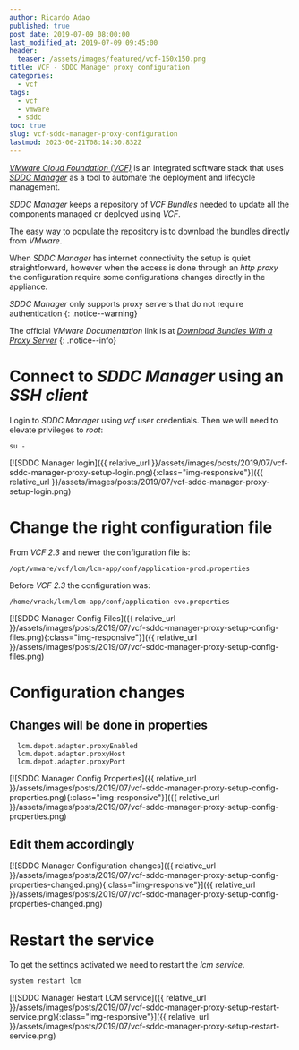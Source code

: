 ```yaml
---
author: Ricardo Adao
published: true
post_date: 2019-07-09 08:00:00
last_modified_at: 2019-07-09 09:45:00
header:
  teaser: /assets/images/featured/vcf-150x150.png
title: VCF - SDDC Manager proxy configuration
categories:
  - vcf
tags:
  - vcf
  - vmware
  - sddc
toc: true
slug: vcf-sddc-manager-proxy-configuration
lastmod: 2023-06-21T08:14:30.832Z
---
```

[_VMware Cloud Foundation (VCF)_](https://docs.vmware.com/en/VMware-Cloud-Foundation/index.html) is an integrated software stack that uses [_SDDC Manager_](https://docs.vmware.com/en/VMware-Cloud-Foundation/3.7/com.vmware.vcf.admin.doc_37/GUID-D143F07A-B3FA-4A14-8D03-BFD2C1810D2E.html) as a tool to automate the deployment and lifecycle management.

_SDDC Manager_ keeps a repository of _VCF Bundles_ needed to update all the components managed or deployed using _VCF_.

The easy way to populate the repository is to download the bundles directly from _VMware_.

When _SDDC Manager_ has internet connectivity the setup is quiet straightforward, however when the access is done through an _http proxy_ the configuration require some configurations changes directly in the appliance.

_SDDC Manager_ only supports proxy servers that do not require authentication
{: .notice--warning}

The official _VMware Documentation_ link is at [_Download Bundles With a Proxy Server_](https://docs.vmware.com/en/VMware-Cloud-Foundation/3.7/com.vmware.vcf.admin.doc_37/GUID-BB15EADE-DCD3-4D51-824E-124C9B364D20.html_)
{: .notice--info}

# Connect to _SDDC Manager_ using an _SSH client_

Login to _SDDC Manager_ using _vcf_ user credentials. Then we will need to elevate privileges to _root_:

```shell
su -
```

[![SDDC Manager login]({{ relative_url }}/assets/images/posts/2019/07/vcf-sddc-manager-proxy-setup-login.png){:class="img-responsive"}]({{ relative_url }}/assets/images/posts/2019/07/vcf-sddc-manager-proxy-setup-login.png)

# Change the right configuration file

From _VCF 2.3_ and newer the configuration file is:

```shell
/opt/vmware/vcf/lcm/lcm-app/conf/application-prod.properties
```

Before _VCF 2.3_ the configuration was:

```shell
/home/vrack/lcm/lcm-app/conf/application-evo.properties
```

[![SDDC Manager Config Files]({{ relative_url }}/assets/images/posts/2019/07/vcf-sddc-manager-proxy-setup-config-files.png){:class="img-responsive"}]({{ relative_url }}/assets/images/posts/2019/07/vcf-sddc-manager-proxy-setup-config-files.png)

# Configuration changes

## Changes will be done in properties

```shell
  lcm.depot.adapter.proxyEnabled
  lcm.depot.adapter.proxyHost
  lcm.depot.adapter.proxyPort
```

[![SDDC Manager Config Properties]({{ relative_url }}/assets/images/posts/2019/07/vcf-sddc-manager-proxy-setup-config-properties.png){:class="img-responsive"}]({{ relative_url }}/assets/images/posts/2019/07/vcf-sddc-manager-proxy-setup-config-properties.png)

## Edit them accordingly

[![SDDC Manager Configuration changes]({{ relative_url }}/assets/images/posts/2019/07/vcf-sddc-manager-proxy-setup-config-properties-changed.png){:class="img-responsive"}]({{ relative_url }}/assets/images/posts/2019/07/vcf-sddc-manager-proxy-setup-config-properties-changed.png)

# Restart the service

To get the settings activated we need to restart the _lcm service_.

```shell
system restart lcm
```

[![SDDC Manager Restart LCM service]({{ relative_url }}/assets/images/posts/2019/07/vcf-sddc-manager-proxy-setup-restart-service.png){:class="img-responsive"}]({{ relative_url }}/assets/images/posts/2019/07/vcf-sddc-manager-proxy-setup-restart-service.png)